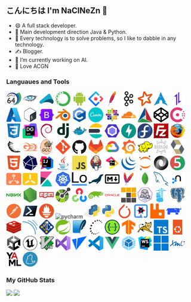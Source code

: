 ## こんにちは I'm NaClNeZn 👋

- 😄 A full stack developer.
- 🌱 Main development direction Java & Python.
- 🥵 Every technology is to solve problems, so I like to dabble in any technology.
- ✍️ Blogger.
- 🔭 I’m currently working on AI.
- 🍻 Love ACGN

### Languaues and Tools

<p align="left">
    <img src="asset/logo/aarch64.svg"               alt="aarch64"                   width="40" height="40"/>
    <img src="asset/logo/apache_cassandra.svg"      alt="apache_cassandra"          width="40" height="40"/>
    <img src="asset/logo/akka.svg"                  alt="akka"                      width="40" height="40"/>
    <img src="asset/logo/anaconda.svg"              alt="anaconda"                  width="40" height="40"/>
    <img src="asset/logo/android.svg"               alt="android"                   width="40" height="40"/>
    <img src="asset/logo/antdesign.svg"             alt="antdesign"                 width="40" height="40"/>
    <img src="asset/logo/apache.svg"                alt="apache"                    width="40" height="40"/>
    <img src="asset/logo/apache_kafka.svg"          alt="apache_kafka"              width="40" height="40"/>
    <img src="asset/logo/apache_spark.svg"          alt="apache_spark"              width="40" height="40"/>
    <img src="asset/logo/archlinux.svg"             alt="archlinux"                 width="40" height="40"/>
    <img src="asset/logo/axios.svg"                 alt="axios"                     width="40" height="40"/>
    <img src="asset/logo/azure.svg"                 alt="azure"                     width="40" height="40"/>
    <img src="asset/logo/bash.svg"                  alt="bash"                      width="40" height="40"/>
    <img src="asset/logo/bootstrap.svg"             alt="bootstrap"                 width="40" height="40"/>
    <img src="asset/logo/blender.svg"               alt="blender"                   width="40" height="40"/>
    <img src="asset/logo/c.svg"                     alt="c"                         width="40" height="40"/>
    <img src="asset/logo/canva.svg"                 alt="canva"                     width="40" height="40"/>
    <img src="asset/logo/centos.svg"                alt="centos"                    width="40" height="40"/>
    <img src="asset/logo/cloudflare.svg"            alt="cloudflare"                width="40" height="40"/>
    <img src="asset/logo/cmake.svg"                 alt="cmake"                     width="40" height="40"/>
    <img src="asset/logo/codepen.svg"               alt="codepen"                   width="40" height="40"/>
    <img src="asset/logo/consul.svg"                alt="consul"                    width="40" height="40"/>
    <img src="asset/logo/css3.svg"                  alt="css3"                      width="40" height="40"/>
    <img src="asset/logo/DataGrip.svg"              alt="DataGrip"                  width="40" height="40"/>
    <img src="asset/logo/debian.svg"                alt="debian"                    width="40" height="40"/>
    <img src="asset/logo/django-plain.svg"          alt="django-plain"              width="40" height="40"/>
    <img src="asset/logo/docker.svg"                alt="docker"                    width="40" height="40"/>
    <img src="asset/logo/elasticsearch.svg"         alt="elasticsearch"             width="40" height="40"/>
    <img src="asset/logo/eslint.svg"                alt="eslint"                    width="40" height="40"/>
    <img src="asset/logo/fastapi.svg"               alt="fastapi"                   width="40" height="40"/>
    <img src="asset/logo/fedora.svg"                alt="fedora"                    width="40" height="40"/>
    <img src="asset/logo/filezilla.svg"             alt="filezilla"                 width="40" height="40"/>
    <img src="asset/logo/firefox.svg"               alt="firefox"                   width="40" height="40"/>
    <img src="asset/logo/flask.svg"                 alt="flask"                     width="40" height="40"/>
    <img src="asset/logo/gatling.svg"               alt="gatling"                   width="40" height="40"/>
    <img src="asset/logo/gcc.svg"                   alt="gcc"                       width="40" height="40"/>
    <img src="asset/logo/git.svg"                   alt="git"                       width="40" height="40"/>
    <img src="asset/logo/github.svg"                alt="github"                    width="40" height="40"/>
    <img src="asset/logo/gitlab.svg"                alt="gitlab"                    width="40" height="40"/>
    <img src="asset/logo/googlecloud.svg"           alt="googlecloud"               width="40" height="40"/>
    <img src="asset/logo/grafana.svg"               alt="grafana"                   width="40" height="40"/>
    <img src="asset/logo/hadoop.svg"                alt="hadoop"                    width="40" height="40"/>
    <img src="asset/logo/helm.svg"                  alt="helm"                      width="40" height="40"/>
    <img src="asset/logo/hibernate.svg"             alt="hibernate"                 width="40" height="40"/>
    <img src="asset/logo/html5.svg"                 alt="html5"                     width="40" height="40"/>
    <img src="asset/logo/influxdb.svg"              alt="influxdb"                  width="40" height="40"/>
    <img src="asset/logo/intellij.svg"              alt="intellij"                  width="40" height="40"/>
    <img src="asset/logo/java.svg"                  alt="java"                      width="40" height="40"/>
    <img src="asset/logo/javascript.svg"            alt="javascript"                width="40" height="40"/>
    <img src="asset/logo/jenkins.svg"               alt="jenkins"                   width="40" height="40"/>
    <img src="asset/logo/jetbrains.svg"             alt="jetbrains"                 width="40" height="40"/>
    <img src="asset/logo/jquery.svg"                alt="jquery"                    width="40" height="40"/>
    <img src="asset/logo/jupyter.svg"               alt="jupyter"                   width="40" height="40"/>
    <img src="asset/logo/json.svg"                  alt="json"                      width="40" height="40"/>
    <img src="asset/logo/junit.svg"                 alt="junit"                     width="40" height="40"/>
    <img src="asset/logo/k3os.svg"                  alt="k3os"                      width="40" height="40"/>
    <img src="asset/logo/k3s.svg"                   alt="k3s"                       width="40" height="40"/>
    <img src="asset/logo/kibana.svg"                alt="kibana"                    width="40" height="40"/>
    <img src="asset/logo/kubernetes.svg"            alt="kubernetes"                width="40" height="40"/>
    <img src="asset/logo/lodash.svg"                alt="lodash"                    width="40" height="40"/>
    <img src="asset/logo/mariadb.svg"               alt="mariadb"                   width="40" height="40"/> 
    <img src="asset/logo/markdown.svg"              alt="markdown"                  width="40" height="40"/>
    <img src="asset/logo/maven.svg"                 alt="maven"                     width="40" height="40"/>
    <img src="asset/logo/mongodb.svg"               alt="mongodb"                   width="40" height="40"/>
    <img src="asset/logo/mysql.svg"                 alt="mysql"                     width="40" height="40"/>
    <img src="asset/logo/neo4j.svg"                 alt="neo4j"                     width="40" height="40"/>
    <img src="asset/logo/nginx.svg"                 alt="nginx"                     width="40" height="40"/>
    <img src="asset/logo/nodejs.svg"                alt="nodejs"                    width="40" height="40"/>
    <img src="asset/logo/npm.svg"                   alt="npm"                       width="40" height="40"/>
    <img src="asset/logo/openapi.svg"               alt="openapi"                   width="40" height="40"/>
    <img src="asset/logo/opencv.svg"                alt="opencv"                    width="40" height="40"/>
    <img src="asset/logo/opensuse.svg"              alt="opensuse"                  width="40" height="40"/>
    <img src="asset/logo/oracle.svg"                alt="oracle"                    width="40" height="40"/>
    <img src="asset/logo/pnpm.svg"                  alt="pnpm"                      width="40" height="40"/>
    <img src="asset/logo/podman.svg"                alt="podman"                    width="40" height="40"/>
    <img src="asset/logo/portainer.svg"             alt="portainer"                 width="40" height="40"/>
    <img src="asset/logo/postgresql.svg"            alt="postgresql"                width="40" height="40"/>
    <img src="asset/logo/postman.svg"               alt="postman"                   width="40" height="40"/>
    <img src="asset/logo/powershell.svg"            alt="powershell"                width="40" height="40"/>
    <img src="asset/logo/prometheus.svg"            alt="prometheus"                width="40" height="40"/>
    <img src="asset/logo/pycharm.svg"               alt="pycharm"                   width="40" height="40"/>
    <img src="asset/logo/pypi.svg"                  alt="pypi"                      width="40" height="40"/>
    <img src="asset/logo/python.svg"                alt="python"                    width="40" height="40"/>
    <img src="asset/logo/pytorch.svg"               alt="pytorch"                   width="40" height="40"/>
    <img src="asset/logo/quarkus.svg"               alt="quarkus"                   width="40" height="40"/>
    <img src="asset/logo/rabbitmq.svg"              alt="rabbitmq"                  width="40" height="40"/>
    <img src="asset/logo/rancher.svg"               alt="rancher"                   width="40" height="40"/>
    <img src="asset/logo/redis.svg"                 alt="redis"                     width="40" height="40"/>
    <img src="asset/logo/sonarqube.svg"             alt="sonarqube"                 width="40" height="40"/>
    <img src="asset/logo/spack.svg"                 alt="spack"                     width="40" height="40"/>
    <img src="asset/logo/spring.svg"                alt="spring"                    width="40" height="40"/>
    <img src="asset/logo/sqlite.svg"                alt="sqlite"                    width="40" height="40"/>
    <img src="asset/logo/ssh.svg"                   alt="ssh"                       width="40" height="40"/>
    <img src="asset/logo/swagger.svg"               alt="swagger"                   width="40" height="40"/>
    <img src="asset/logo/tensorflow.svg"            alt="tensorflow"                width="40" height="40"/>
    <img src="asset/logo/tomcat.svg"                alt="tomcat"                    width="40" height="40"/>
    <img src="asset/logo/typescript.svg"            alt="typescript"                width="40" height="40"/>
    <img src="asset/logo/ubuntu.svg"                alt="ubuntu"                    width="40" height="40"/>
    <img src="asset/logo/unity.svg"                 alt="unity"                     width="40" height="40"/>
    <img src="asset/logo/unrealengine.svg"          alt="unrealengine"              width="40" height="40"/>
    <img src="asset/logo/vim.svg"                   alt="vim"                       width="40" height="40"/>
    <img src="asset/logo/visualstudio.svg"          alt="visualstudio"              width="40" height="40"/>
    <img src="asset/logo/vite.svg"                  alt="vite"                      width="40" height="40"/>
    <img src="asset/logo/vscode.svg"                alt="vscode"                    width="40" height="40"/>
    <img src="asset/logo/vuejs.svg"                 alt="vuejs"                     width="40" height="40"/>
    <img src="asset/logo/webpack.svg"               alt="webpack"                   width="40" height="40"/>
    <img src="asset/logo/webstorm.svg"              alt="webstorm"                  width="40" height="40"/>
    <img src="asset/logo/windows11.svg"             alt="windows11"                 width="40" height="40"/>
    <img src="asset/logo/xml.svg"                   alt="xml"                       width="40" height="40"/>
    <img src="asset/logo/yaml.svg"                  alt="yaml"                      width="40" height="40"/>
    <img src="asset/logo/yarn.svg"                  alt="yarn"                      width="40" height="40"/>
</p>

### My GitHub Stats

<div align="left">
  <img src="https://github-readme-stats.vercel.app/api?username=NaClNeZn&bg_color=30,e96443,904e95&title_color=fff&text_color=fff" /> 
  <img src="https://github-readme-stats.vercel.app/api/top-langs/?username=NaClNeZn&layout=compact"/>
</div>









